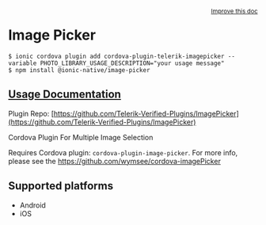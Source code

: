 <a style="float:right;font-size:12px;" href="http://github.com/ionic-team/ionic-native/edit/master/src/@ionic-native/plugins/image-picker/index.ts#L36">
  Improve this doc
</a>

# Image Picker

```
$ ionic cordova plugin add cordova-plugin-telerik-imagepicker --variable PHOTO_LIBRARY_USAGE_DESCRIPTION="your usage message"
$ npm install @ionic-native/image-picker
```

## [Usage Documentation](https://ionicframework.com/docs/native/image-picker/)

Plugin Repo: [https://github.com/Telerik-Verified-Plugins/ImagePicker](https://github.com/Telerik-Verified-Plugins/ImagePicker)

Cordova Plugin For Multiple Image Selection

Requires Cordova plugin: `cordova-plugin-image-picker`.
For more info, please see the https://github.com/wymsee/cordova-imagePicker

## Supported platforms
- Android
- iOS



